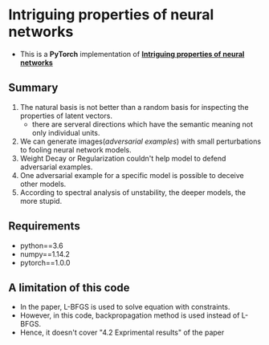 # Intriguing properties of neural networks
- This is a **PyTorch** implementation of [**Intriguing properties of neural networks**](https://arxiv.org/abs/1312.6199)

## Summary
1. The natural basis is not better than a random basis for inspecting the properties of latent vectors.
   - there are serveral directions which have the semantic meaning not only individual units.
2. We can generate images(_adversarial examples_) with small perturbations to fooling neural network models.
3. Weight Decay or Regularization couldn't help model to defend adversarial examples.
4. One adversarial example for a specific model is possible to deceive other models.
5. According to spectral analysis of unstability, the deeper models, the more stupid.

## Requirements
* python==3.6   
* numpy==1.14.2   
* pytorch==1.0.0   

## A limitation of this code
- In the paper, L-BFGS is used to solve equation with constraints.   
- However, in this code, backpropagation method is used instead of L-BFGS.   
- Hence, it doesn't cover "4.2 Exprimental results" of the paper
